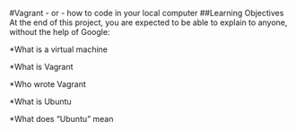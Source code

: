 #Vagrant - or - how to code in your local computer
##Learning Objectives
At the end of this project, you are expected to be able to explain to anyone, without the help of Google:

*What is a virtual machine

*What is Vagrant

*Who wrote Vagrant

*What is Ubuntu

*What does “Ubuntu” mean


